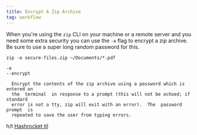 ```yaml
---
title: Encrypt A Zip Archive
tag: workflow
---
```


When you're using the `zip` CLI on your machine or a remote server and you need some extra security you can use the `-e` flag to encrypt a zip archive. Be sure to use a super long random password for this.

`zip -e secure-files.zip ~/Documents/*.pdf`

```
-e
--encrypt

  Encrypt the contents of the zip archive using a password which is entered on
  the  terminal  in response to a prompt (this will not be echoed; if standard
  error is not a tty, zip will exit with an error).  The  password  prompt  is
  repeated to save the user from typing errors.
```

h/t [Hashrocket til](https://til.hashrocket.com/posts/4e3a4db5b0-encrypt-a-zip-archive)